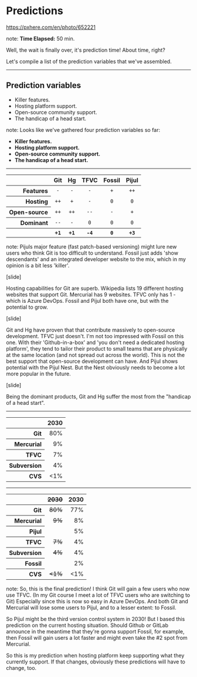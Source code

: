<!-- .slide: data-background="img/background/usb-sticks.jpg" data-background-color="black" data-background-opacity="0.3"-->

# Predictions

<https://pxhere.com/en/photo/652221>  <!-- .element: class="attribution" -->

note: 
**Time Elapsed:** 50 min.

Well, the wait is finally over, it's prediction time!
About time, right?

Let's compile a list of the prediction variables that we've assembled. 

---

## Prediction variables

* Killer features. <!-- .element: class="fragment fade-in-then-semi-out" -->
* Hosting platform support. <!-- .element: class="fragment fade-in-then-semi-out" -->
* Open-source community support. <!-- .element: class="fragment fade-in-then-semi-out" -->
* The handicap of a head start. <!-- .element: class="fragment fade-in-then-semi-out" -->

note:
Looks like we've gathered four prediction variables so far:

* **Killer features.**
* **Hosting platform support.** 
* **Open-source community support.**
* **The handicap of a head start.**

---

<table>
    <thead>
        <tr>
            <th/>
            <th>Git</th>
            <th>Hg</th>
            <th>TFVC</th>
            <th>Fossil</th>
            <th>Pijul</th>
        </tr>
    </thead>
    <tbody>
        <tr>
            <th align="right">Features</th>
            <td align="center"><code>-</code></td>
            <td align="center"><code>-</code></td>
            <td align="center"><code>-</code></td>
            <td align="center"><code>+</code></td>
            <td align="center"><code>++</code></td>
        </tr>  
        <tr class="fragment">
            <th align="right">Hosting</th>
            <td align="center"><code>++</code></td>
            <td align="center"><code>+</code></td>
            <td align="center"><code>-</code></td>
            <td align="center"><code>0</code></td>
            <td align="center"><code>0</code></td>
        </tr>
        <tr class="fragment">
            <th align="right">Open-source</th>
            <td align="center"><code>++</code></td>
            <td align="center"><code>++</code></td>
            <td align="center"><code>--</code></td>
            <td align="center"><code>-</code></td>
            <td align="center"><code>+</code></td>
        </tr>
        <tr class="fragment">
            <th align="right">Dominant</th>
            <td align="center"><code>--</code></td>
            <td align="center"><code>-</code></td>
            <td align="center"><code>0</code></td>
            <td align="center"><code>0</code></td>
            <td align="center"><code>0</code></td>
        </tr>    
        <tr class="fragment">
            <th/>
            <th align="center"><code>+1</code></td>
            <th align="center"><code>+1</code></td>
            <th align="center"><code>-4</code></td>
            <th align="center"><code>0</code></td>
            <th align="center"><code>+3</code></td>
        </tr>              
    </tbody>
</table>

note:
Pijuls major feature (fast patch-based versioning) might lure new users who think Git is too difficult to understand.
Fossil just adds 'show descendants' and an integrated developer website to the mix, which in my opinion is a bit less 'killer'.

[slide]

Hosting capabilities for Git are superb. 
Wikipedia lists 19 different hosting websites that support Git.
Mercurial has 9 websites.
TFVC only has 1 - which is Azure DevOps.
Fossil and Pijul both have one, but with the potential to grow.

[slide]

Git and Hg have proven that that contribute massively to open-source development.
TFVC just doesn't.
I'm not too impressed with Fossil on this one.
With their 'Github-in-a-box' and 'you don't need a dedicated hosting platform', they tend to tailor their product to small teams that are physically at the same location (and not spread out across the world). 
This is not the best support that open-source development can have.
And Pijul shows potential with the Pijul Nest. 
But the Nest obviously needs to become a lot more popular in the future.

[slide]

Being the dominant products, Git and Hg suffer the most from the "handicap of a head start".

---

<table>
    <thead>
        <tr>
            <th/>
            <th>2030</th>
        </tr>
    </thead>
    <tbody>
        <tr>
            <th align="right">Git</th>
            <td align="right">80%</td>
        </tr>
        <tr>
            <th align="right">Mercurial</th>
            <td align="right">9%</td>
        </tr>  
        <tr>
            <th align="right">TFVC</th>
            <td align="right">7%</td>
        </tr>
        <tr>
            <th align="right">Subversion</th>
            <td align="right">4%</td>
        </tr>     
        <tr>
            <th align="right">CVS</th>
            <td align="right">&lt;1%</td>
        </tr>      
    </tbody>
</table>

---

<table>
    <thead>
        <tr>
            <th/>
            <th><del>2030</del></th>
            <th>2030</th>
        </tr>
    </thead>
    <tbody>
        <tr>
            <th align="right">Git</th>
            <td align="right"><del>80%</del></td>
            <td align="right">77%</td>
        </tr>
        <tr>
            <th align="right">Mercurial</th>
            <td align="right"><del>9%</del></td>
            <td align="right">8%</td>
        </tr>
          <tr>
            <th align="right">Pijul</th>
            <td align="right"></td>
            <td align="right">5%</td>
        </tr>      
        <tr>
            <th align="right">TFVC</th>
            <td align="right"><del>7%</del></td>
            <td align="right">4%</td>
        </tr>
        <tr>
            <th align="right">Subversion</th>
            <td align="right"><del>4%</del></td>
            <td align="right">4%</td>
        </tr>  
        <tr>
            <th align="right">Fossil</th>
            <td align="right"></td>
            <td align="right">2%</td>
        </tr>           
        <tr>
            <th align="right">CVS</th>
            <td align="right"><del>&lt;1%</del></td>
            <td align="right">&lt;1%</td>
        </tr>      
    </tbody>
</table>

note:
So, this is the final prediction!
I think Git will gain a few users who now use TFVC.
(In my Git course I meet a lot of TFVC users who are switching to Git)
Especially since this is now so easy in Azure DevOps.
And both Git and Mercurial will lose some users to Pijul, and to a lesser extent: to Fossil.

So Pijul might be the third version control system in 2030!
But I based this prediction on the current hosting situation.
Should Github or GitLab announce in the meantime that they're gonna support Fossil, for example, then Fossil will gain users a lot faster and might even take the #2 spot from Mercurial.

So this is my prediction when hosting platform keep supporting what they currently support.
If that changes, obviously these predictions will have to change, too.
